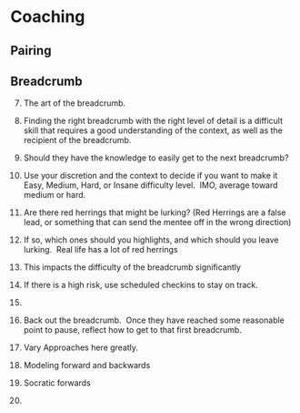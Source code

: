 # Coaching

## Pairing 

## Breadcrumb 



7.  The art of the breadcrumb.  

1.  Finding the right breadcrumb with the right level of detail is a difficult skill that requires a good understanding of the context, as well as the recipient of the breadcrumb.  

1.  Should they have the knowledge to easily get to the next breadcrumb?

1.  Use your discretion and the context to decide if you want to make it Easy, Medium, Hard, or Insane difficulty level.  IMO, average toward medium or hard.

3.  Are there red herrings that might be lurking? (Red Herrings are a false lead, or something that can send the mentee off in the wrong direction)  

1.  If so, which ones should you highlights, and which should you leave lurking.  Real life has a lot of red herrings

2.  This impacts the difficulty of the breadcrumb significantly

3.  If there is a high risk, use scheduled checkins to stay on track.  

5.

3.  Back out the breadcrumb.  Once they have reached some reasonable point to pause, reflect how to get to that first breadcrumb.

1.  Vary Approaches here greatly.  

1.  Modeling forward and backwards

2.  Socratic forwards

3.